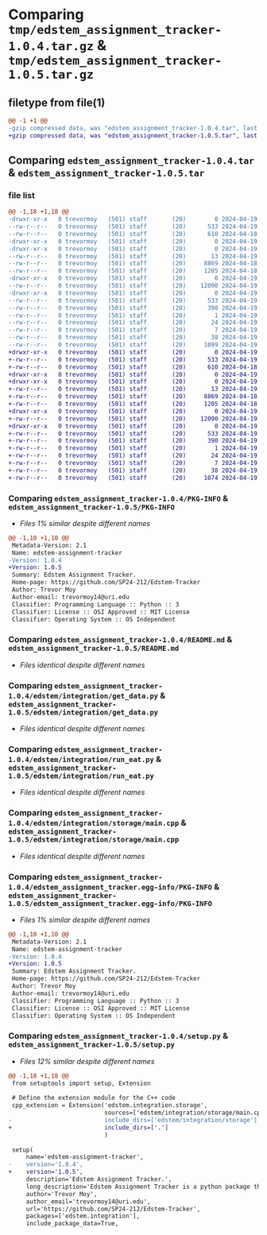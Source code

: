 # Comparing `tmp/edstem_assignment_tracker-1.0.4.tar.gz` & `tmp/edstem_assignment_tracker-1.0.5.tar.gz`

## filetype from file(1)

```diff
@@ -1 +1 @@
-gzip compressed data, was "edstem_assignment_tracker-1.0.4.tar", last modified: Fri Apr 19 04:29:34 2024, max compression
+gzip compressed data, was "edstem_assignment_tracker-1.0.5.tar", last modified: Fri Apr 19 04:52:56 2024, max compression
```

## Comparing `edstem_assignment_tracker-1.0.4.tar` & `edstem_assignment_tracker-1.0.5.tar`

### file list

```diff
@@ -1,18 +1,18 @@
-drwxr-xr-x   0 trevormoy   (501) staff       (20)        0 2024-04-19 04:29:34.213740 edstem_assignment_tracker-1.0.4/
--rw-r--r--   0 trevormoy   (501) staff       (20)      533 2024-04-19 04:29:34.213529 edstem_assignment_tracker-1.0.4/PKG-INFO
--rw-r--r--   0 trevormoy   (501) staff       (20)      610 2024-04-18 13:05:16.000000 edstem_assignment_tracker-1.0.4/README.md
-drwxr-xr-x   0 trevormoy   (501) staff       (20)        0 2024-04-19 04:29:34.211167 edstem_assignment_tracker-1.0.4/edstem/
-drwxr-xr-x   0 trevormoy   (501) staff       (20)        0 2024-04-19 04:29:34.212197 edstem_assignment_tracker-1.0.4/edstem/integration/
--rw-r--r--   0 trevormoy   (501) staff       (20)       13 2024-04-19 01:31:10.000000 edstem_assignment_tracker-1.0.4/edstem/integration/__init__.py
--rw-r--r--   0 trevormoy   (501) staff       (20)     8869 2024-04-18 23:34:54.000000 edstem_assignment_tracker-1.0.4/edstem/integration/get_data.py
--rw-r--r--   0 trevormoy   (501) staff       (20)     1205 2024-04-18 23:34:54.000000 edstem_assignment_tracker-1.0.4/edstem/integration/run_eat.py
-drwxr-xr-x   0 trevormoy   (501) staff       (20)        0 2024-04-19 04:29:34.212321 edstem_assignment_tracker-1.0.4/edstem/integration/storage/
--rw-r--r--   0 trevormoy   (501) staff       (20)    12090 2024-04-19 04:10:46.000000 edstem_assignment_tracker-1.0.4/edstem/integration/storage/main.cpp
-drwxr-xr-x   0 trevormoy   (501) staff       (20)        0 2024-04-19 04:29:34.213321 edstem_assignment_tracker-1.0.4/edstem_assignment_tracker.egg-info/
--rw-r--r--   0 trevormoy   (501) staff       (20)      533 2024-04-19 04:29:34.000000 edstem_assignment_tracker-1.0.4/edstem_assignment_tracker.egg-info/PKG-INFO
--rw-r--r--   0 trevormoy   (501) staff       (20)      390 2024-04-19 04:29:34.000000 edstem_assignment_tracker-1.0.4/edstem_assignment_tracker.egg-info/SOURCES.txt
--rw-r--r--   0 trevormoy   (501) staff       (20)        1 2024-04-19 04:29:34.000000 edstem_assignment_tracker-1.0.4/edstem_assignment_tracker.egg-info/dependency_links.txt
--rw-r--r--   0 trevormoy   (501) staff       (20)       24 2024-04-19 04:29:34.000000 edstem_assignment_tracker-1.0.4/edstem_assignment_tracker.egg-info/requires.txt
--rw-r--r--   0 trevormoy   (501) staff       (20)        7 2024-04-19 04:29:34.000000 edstem_assignment_tracker-1.0.4/edstem_assignment_tracker.egg-info/top_level.txt
--rw-r--r--   0 trevormoy   (501) staff       (20)       38 2024-04-19 04:29:34.213791 edstem_assignment_tracker-1.0.4/setup.cfg
--rw-r--r--   0 trevormoy   (501) staff       (20)     1099 2024-04-19 04:29:27.000000 edstem_assignment_tracker-1.0.4/setup.py
+drwxr-xr-x   0 trevormoy   (501) staff       (20)        0 2024-04-19 04:52:56.690184 edstem_assignment_tracker-1.0.5/
+-rw-r--r--   0 trevormoy   (501) staff       (20)      533 2024-04-19 04:52:56.689984 edstem_assignment_tracker-1.0.5/PKG-INFO
+-rw-r--r--   0 trevormoy   (501) staff       (20)      610 2024-04-18 13:05:16.000000 edstem_assignment_tracker-1.0.5/README.md
+drwxr-xr-x   0 trevormoy   (501) staff       (20)        0 2024-04-19 04:52:56.687289 edstem_assignment_tracker-1.0.5/edstem/
+drwxr-xr-x   0 trevormoy   (501) staff       (20)        0 2024-04-19 04:52:56.688583 edstem_assignment_tracker-1.0.5/edstem/integration/
+-rw-r--r--   0 trevormoy   (501) staff       (20)       13 2024-04-19 01:31:10.000000 edstem_assignment_tracker-1.0.5/edstem/integration/__init__.py
+-rw-r--r--   0 trevormoy   (501) staff       (20)     8869 2024-04-18 23:34:54.000000 edstem_assignment_tracker-1.0.5/edstem/integration/get_data.py
+-rw-r--r--   0 trevormoy   (501) staff       (20)     1205 2024-04-18 23:34:54.000000 edstem_assignment_tracker-1.0.5/edstem/integration/run_eat.py
+drwxr-xr-x   0 trevormoy   (501) staff       (20)        0 2024-04-19 04:52:56.688846 edstem_assignment_tracker-1.0.5/edstem/integration/storage/
+-rw-r--r--   0 trevormoy   (501) staff       (20)    12090 2024-04-19 04:10:46.000000 edstem_assignment_tracker-1.0.5/edstem/integration/storage/main.cpp
+drwxr-xr-x   0 trevormoy   (501) staff       (20)        0 2024-04-19 04:52:56.689731 edstem_assignment_tracker-1.0.5/edstem_assignment_tracker.egg-info/
+-rw-r--r--   0 trevormoy   (501) staff       (20)      533 2024-04-19 04:52:56.000000 edstem_assignment_tracker-1.0.5/edstem_assignment_tracker.egg-info/PKG-INFO
+-rw-r--r--   0 trevormoy   (501) staff       (20)      390 2024-04-19 04:52:56.000000 edstem_assignment_tracker-1.0.5/edstem_assignment_tracker.egg-info/SOURCES.txt
+-rw-r--r--   0 trevormoy   (501) staff       (20)        1 2024-04-19 04:52:56.000000 edstem_assignment_tracker-1.0.5/edstem_assignment_tracker.egg-info/dependency_links.txt
+-rw-r--r--   0 trevormoy   (501) staff       (20)       24 2024-04-19 04:52:56.000000 edstem_assignment_tracker-1.0.5/edstem_assignment_tracker.egg-info/requires.txt
+-rw-r--r--   0 trevormoy   (501) staff       (20)        7 2024-04-19 04:52:56.000000 edstem_assignment_tracker-1.0.5/edstem_assignment_tracker.egg-info/top_level.txt
+-rw-r--r--   0 trevormoy   (501) staff       (20)       38 2024-04-19 04:52:56.690225 edstem_assignment_tracker-1.0.5/setup.cfg
+-rw-r--r--   0 trevormoy   (501) staff       (20)     1074 2024-04-19 04:52:36.000000 edstem_assignment_tracker-1.0.5/setup.py
```

### Comparing `edstem_assignment_tracker-1.0.4/PKG-INFO` & `edstem_assignment_tracker-1.0.5/PKG-INFO`

 * *Files 1% similar despite different names*

```diff
@@ -1,10 +1,10 @@
 Metadata-Version: 2.1
 Name: edstem-assignment-tracker
-Version: 1.0.4
+Version: 1.0.5
 Summary: Edstem Assignment Tracker.
 Home-page: https://github.com/SP24-212/Edstem-Tracker
 Author: Trevor Moy
 Author-email: trevormoy14@uri.edu
 Classifier: Programming Language :: Python :: 3
 Classifier: License :: OSI Approved :: MIT License
 Classifier: Operating System :: OS Independent
```

### Comparing `edstem_assignment_tracker-1.0.4/README.md` & `edstem_assignment_tracker-1.0.5/README.md`

 * *Files identical despite different names*

### Comparing `edstem_assignment_tracker-1.0.4/edstem/integration/get_data.py` & `edstem_assignment_tracker-1.0.5/edstem/integration/get_data.py`

 * *Files identical despite different names*

### Comparing `edstem_assignment_tracker-1.0.4/edstem/integration/run_eat.py` & `edstem_assignment_tracker-1.0.5/edstem/integration/run_eat.py`

 * *Files identical despite different names*

### Comparing `edstem_assignment_tracker-1.0.4/edstem/integration/storage/main.cpp` & `edstem_assignment_tracker-1.0.5/edstem/integration/storage/main.cpp`

 * *Files identical despite different names*

### Comparing `edstem_assignment_tracker-1.0.4/edstem_assignment_tracker.egg-info/PKG-INFO` & `edstem_assignment_tracker-1.0.5/edstem_assignment_tracker.egg-info/PKG-INFO`

 * *Files 1% similar despite different names*

```diff
@@ -1,10 +1,10 @@
 Metadata-Version: 2.1
 Name: edstem-assignment-tracker
-Version: 1.0.4
+Version: 1.0.5
 Summary: Edstem Assignment Tracker.
 Home-page: https://github.com/SP24-212/Edstem-Tracker
 Author: Trevor Moy
 Author-email: trevormoy14@uri.edu
 Classifier: Programming Language :: Python :: 3
 Classifier: License :: OSI Approved :: MIT License
 Classifier: Operating System :: OS Independent
```

### Comparing `edstem_assignment_tracker-1.0.4/setup.py` & `edstem_assignment_tracker-1.0.5/setup.py`

 * *Files 12% similar despite different names*

```diff
@@ -1,18 +1,18 @@
 from setuptools import setup, Extension
 
 # Define the extension module for the C++ code
 cpp_extension = Extension('edstem.integration.storage', 
                           sources=['edstem/integration/storage/main.cpp'],
-                          include_dirs=['edstem/integration/storage']
+                          include_dirs=['.']
                           )
 
 setup(
     name='edstem-assignment-tracker',
-    version='1.0.4',
+    version='1.0.5',
     description='Edstem Assignment Tracker.',
     long_description='Edstem Assignment Tracker is a python package that allows you to easily track your assignments for the Edstem platform.',
     author='Trevor Moy',
     author_email='trevormoy14@uri.edu',
     url='https://github.com/SP24-212/Edstem-Tracker',
     packages=['edstem.integration'],
     include_package_data=True,
```

